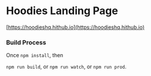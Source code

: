 # Hoodies Landing Page
[https://hoodieshq.hithub.io](https://hoodieshq.hithub.io)
### Build Process
Once `npm install`, then

`npm run build`, or
`npm run watch`, or
`npm run prod`.
